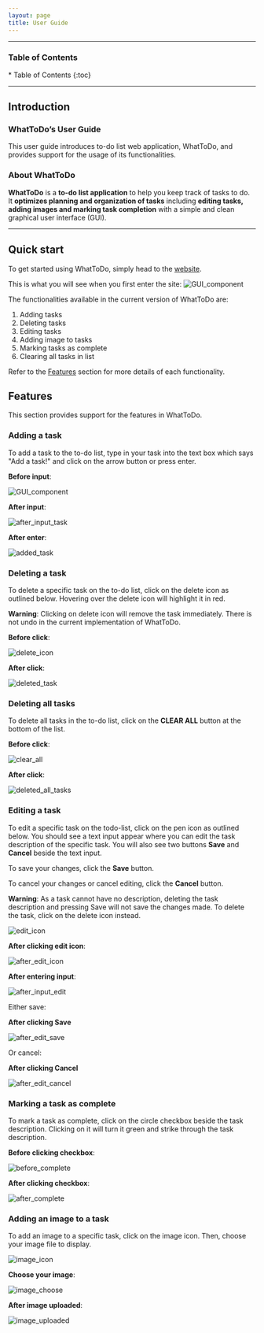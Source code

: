 ```yaml
---
layout: page
title: User Guide
---
```

---
<h3>Table of Contents</h3>
* Table of Contents
{:toc}

--------------------------------------------------------------------------------------------------------------------
## Introduction

### WhatToDo’s User Guide

This user guide introduces to-do list web application, WhatToDo,
and provides support for the usage of its functionalities.

### About WhatToDo

**WhatToDo** is a **to-do list application** to help you keep track of tasks to do.
It **optimizes planning and organization of tasks** including **editing tasks, adding images and marking task completion** with a simple and clean graphical user interface (GUI).

--------------------------------------------------------------------------------------------------------------------
## Quick start
To get started using WhatToDo, simply head to the [website](https://amylzting.github.io/whattodo/).

This is what you will see when you first enter the site:
![GUI_component](images/whattodo_home.png)


The functionalities available in the current version of WhatToDo are: 
1. Adding tasks
2. Deleting tasks
3. Editing tasks
4. Adding image to tasks
5. Marking tasks as complete
6. Clearing all tasks in list

Refer to the [Features](#features) section for more details of each functionality.

## Features
This section provides support for the features in WhatToDo.


### Adding a task
To add a task to the to-do list, type in your task into the text box which says "Add a task!" and click on the arrow button or press enter.

**Before input**:

![GUI_component](images/whattodo_home.png)

**After input**:

![after_input_task](images/add_task.png)

**After enter**:

![added_task](images/added_task.png)


### Deleting a task
To delete a specific task on the to-do list, click on the delete icon as outlined below. 
Hovering over the delete icon will highlight it in red.

**Warning**: Clicking on delete icon will remove the task immediately. There is not undo in the current implementation of WhatToDo.


**Before click**:

![delete_icon](images/delete_task.png)

**After click**:

![deleted_task](images/whattodo_home.png)

### Deleting all tasks
To delete all tasks in the to-do list, click on the **CLEAR ALL** button at the bottom of the list.

**Before click**:

![clear_all](images/before_delete_all.png)

**After click**:

![deleted_all_tasks](images/whattodo_home.png)


### Editing a task
To edit a specific task on the todo-list, click on the pen icon as outlined below. You should see a text input appear where you can edit the task description of the specific task. You will also see two buttons **Save** and **Cancel** beside the text input.

To save your changes, click the **Save** button.

To cancel your changes or cancel editing, click the **Cancel** button.

**Warning**: As a task cannot have no description, deleting the task description and pressing Save will not save the changes made. To delete the task, click on the delete icon instead.

![edit_icon](images/edit_icon.png)

**After clicking edit icon**:

![after_edit_icon](images/after_edit_icon.png)

**After entering input**:

![after_input_edit](images/after_input_edit.png)

Either save:

**After clicking Save**

![after_edit_save](images/after_edit_save.png)

Or cancel:

**After clicking Cancel**

![after_edit_cancel](images/before_delete_all.png)


### Marking a task as complete
To mark a task as complete, click on the circle checkbox beside the task description.
Clicking on it will turn it green and strike through the task description.

**Before clicking checkbox**:

![before_complete](images/checkbox_icon.png)

**After clicking checkbox**:

![after_complete](images/after_complete.png)


### Adding an image to a task
To add an image to a specific task, click on the image icon. Then, choose your image file to display.

![image_icon](images/image_icon.png)

**Choose your image**:

![image_choose](images/choose_image.png)

**After image uploaded**:

![image_uploaded](images/image_uploaded.png)

